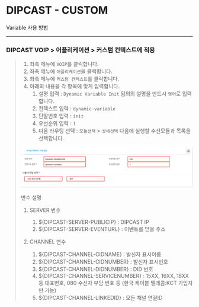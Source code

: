 # DIPCAST - CUSTOM

Variable 사용 방법
***

### DIPCAST VOIP > 어플리케이션 > 커스텀 컨텍스트에 적용
>
> 1. 좌측 메뉴에 ```VOIP```를 클릭합니다.
> 1. 좌측 메뉴에 ```어플리케이션```을 클릭합니다.
> 1. 좌측 메뉴에 ```커스텀 컨텍스트```를 클릭합니다.
> 1. 아래의 내용을 각 항목에 맞게 입력합니다.
>       1. 설명 입력 : ```Dynamic Variable Init``` 임의의 설명을 반드시 ```영어```로 입력합니다.
>       1. 컨텍스트 입력 : ```dynamic-variable```
>       1. 단말번호 입력 : ```init```
>       1. 우선순위 입력 : ```1```
>       1. 다음 라우팅 선택 : ```모듈선택``` >  ```상세선택``` 다음에 실행할 수신모듈과 목록을 선택합니다. 
> <img src="resources/images/dcce-custom-variable.png">
>
> 변수 설명
> 1. SERVER 변수
>       1. ${DIPCAST-SERVER-PUBLICIP} : DIPCAST IP
>       1. ${DIPCAST-SERVER-EVENTURL} : 이벤트를 받을 주소
>
> 1. CHANNEL 변수
>       1. ${DIPCAST-CHANNEL-CIDNAME} : 발신자 표시이름
>       1. ${DIPCAST-CHANNEL-CIDNUMBER} : 발신자 표시번호
>       1. ${DIPCAST-CHANNEL-DIDNUMBER} : DID 번호
>       1. ${DIPCAST-CHANNEL-SERVICENUMBER} : 15XX, 16XX, 18XX 등 대표번호, 080 수신자 부담 번호 등 (한국 케이블 텔레콤:KCT 가입자만 가능)
>       1. ${DIPCAST-CHANNEL-LINKEDID} : 모든 채널 연결ID

